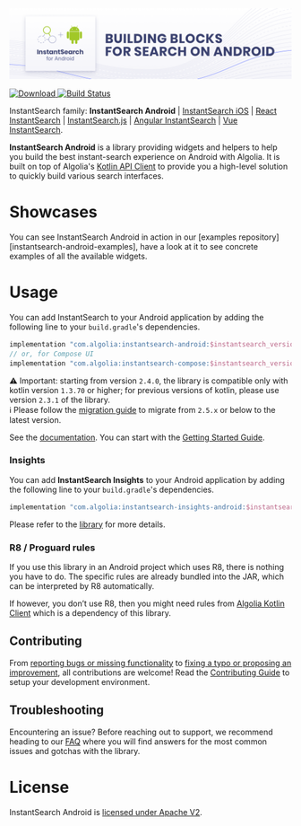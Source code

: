 
<img src="docs/banner.png" alt="InstantSearch Android" />

[ ![Download](https://img.shields.io/maven-central/v/com.algolia/instantsearch-android?label=Download) ](https://search.maven.org/search?q=a:instantsearch-android)
[![Build Status](https://travis-ci.org/algolia/instantsearch-android.svg?branch=master)](https://travis-ci.org/algolia/instantsearch-android)

InstantSearch family: **InstantSearch Android** | [InstantSearch iOS][instantsearch-ios-github] | [React InstantSearch][react-instantsearch-github] | [InstantSearch.js][instantsearch-js-github] | [Angular InstantSearch][instantsearch-angular-github] | [Vue InstantSearch][instantsearch-vue-github].

**InstantSearch Android** is a library providing widgets and helpers to help you build the best instant-search experience on Android with Algolia.
It is built on top of Algolia's [Kotlin API Client][kotlin-client] to provide you a high-level solution to quickly build various search interfaces.

# Showcases

You can see InstantSearch Android in action in our [examples repository][instantsearch-android-examples], have a look at it to see concrete examples of all the available widgets.

# Usage

You can add InstantSearch to your Android application by adding the following line to your `build.gradle`'s dependencies.
```groovy
implementation "com.algolia:instantsearch-android:$instantsearch_version"
// or, for Compose UI
implementation "com.algolia:instantsearch-compose:$instantsearch_version"
```
<!--TODO Document using com.algolia.instantsearch.helper.helper-jvm / using core directly -->

⚠️ Important: starting from version `2.4.0`, the library is compatible only with kotlin version `1.3.70` or higher; for previous versions of kotlin, please use version `2.3.1` of the library.  
ℹ️ Please follow the [migration guide](docs/guide/Migration_2.5.x_2.6.x.md) to migrate from `2.5.x` or below to the latest version.

See the [documentation][doc]. You can start with the [Getting Started Guide][getting-started].

### Insights

You can add **InstantSearch Insights** to your Android application by adding the following line to your `build.gradle`'s dependencies.
```groovy
implementation "com.algolia:instantsearch-insights-android:$instantsearch_version"
```

Please refer to the [library](instantsearch-insights/README.md) for more details.

### R8 / Proguard rules

If you use this library in an Android project which uses R8, there is nothing you have to do. The specific rules are 
already bundled into the JAR, which can be interpreted by R8 automatically.

If however, you don’t use R8, then you might need rules from [Algolia Kotlin Client](https://github.com/algolia/algoliasearch-client-kotlin#r8--proguard-rules) which is a dependency of this library.

## Contributing

From [reporting bugs or missing functionality](https://github.com/algolia/instantsearch-android/issues/new) to [fixing a typo or proposing an improvement](https://github.com/algolia/instantsearch-android/compare), all contributions are welcome! Read the [Contributing Guide](https://github.com/algolia/instantsearch-android/blob/master/CONTRIBUTING.md) to setup your development environment.

## Troubleshooting

Encountering an issue? Before reaching out to support, we recommend heading to our [FAQ](https://www.algolia.com/doc/guides/building-search-ui/troubleshooting/faq/android/) where you will find answers for the most common issues and gotchas with the library.

# License

InstantSearch Android is [licensed under Apache V2](LICENSE).

[doc]: https://algolia.com/doc/guides/building-search-ui/what-is-instantsearch/android/
[getting-started]: https://algolia.com/doc/guides/building-search-ui/getting-started/android/
[kotlin-client]: https://github.com/algolia/algoliasearch-client-kotlin
[media-gif]: ./docs/media.gif
[ecommerce-gif]: ./docs/ecommerce.gif
[media-url]: https://github.com/algolia/instantsearch-android-examples/tree/master/media
[ecommerce-url]: https://github.com/algolia/instantsearch-android-examples/tree/master/ecommerce
[showcase-url]: https://algolia.com/doc/guides/building-search-ui/widgets/showcase/android/
[examples-url]: https://github.com/algolia/instantsearch-android-examples
[react-instantsearch-github]: https://github.com/algolia/react-instantsearch/
[instantsearch-ios-github]: https://github.com/algolia/instantsearch-ios
[instantsearch-js-github]: https://github.com/algolia/instantsearch.js
[instantsearch-vue-github]: https://github.com/algolia/vue-instantsearch
[instantsearch-angular-github]: https://github.com/algolia/angular-instantsearch
